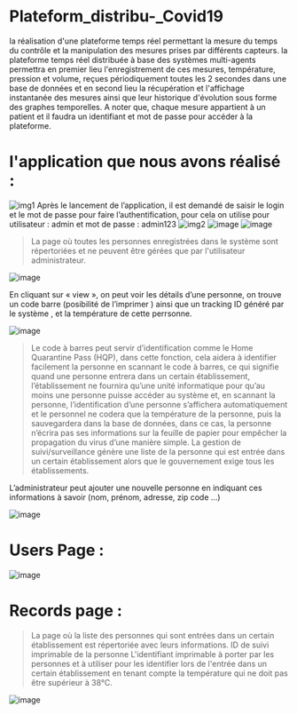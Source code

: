 # Plateform_distribu-_Covid19
la réalisation d'une plateforme temps réel permettant la mesure du temps du contrôle et la manipulation des mesures prises par différents capteurs.
la plateforme temps réel distribuée à base des systèmes multi-agents permettra en premier lieu l'enregistrement de ces mesures, température, pression et volume, reçues périodiquement toutes les 2 secondes dans une base de données et en second lieu la récupération et l'affichage instantanée des mesures ainsi que leur historique d'évolution sous forme des graphes temporelles.
A noter que, chaque mesure appartient à un patient et il faudra un identifiant et mot de passe pour accéder à la plateforme.
# l'application que nous avons réalisé : 
![img1](https://user-images.githubusercontent.com/61116467/108626211-55768080-744f-11eb-83a1-43969568ec64.png)
Après le lancement de l’application, il est demandé de saisir le login et le mot de passe pour faire l’authentification, pour cela on utilise pour utilisateur : admin et mot de passe : admin123
![img2](https://user-images.githubusercontent.com/61116467/108626267-9373a480-744f-11eb-802f-eb7b8712def1.png)
![image](https://user-images.githubusercontent.com/61116467/108626295-ab4b2880-744f-11eb-84c0-8408b0f490a1.png)
![image](https://user-images.githubusercontent.com/61116467/108626311-cb7ae780-744f-11eb-8ef4-99edc216a8b6.png)

> La page où toutes les personnes enregistrées dans le système sont répertoriées et ne peuvent être gérées que par l'utilisateur administrateur.

![image](https://user-images.githubusercontent.com/61116467/108626443-7ee3dc00-7450-11eb-8784-a1ca65e37cb3.png)

En cliquant sur « view », on peut voir les détails d’une personne, on trouve un code barre (posibilité de l’imprimer ) ainsi que un tracking ID généré par le système , et la température de cette perrsonne.

![image](https://user-images.githubusercontent.com/61116467/108626459-96bb6000-7450-11eb-8c37-de83c4fc1beb.png)

> Le code à barres peut servir d’identification comme le Home Quarantine Pass (HQP), dans cette fonction, cela aidera à identifier facilement la personne en scannant le code à barres, ce qui signifie quand une personne entrera dans un certain établissement, l’établissement ne fournira qu’une unité informatique pour qu’au moins une personne puisse accéder au système et, en scannant la personne, l’identification d’une personne s’affichera automatiquement et le personnel ne codera que la température de la personne, puis la sauvegardera dans la base de données, dans ce cas, la personne n’écrira pas ses informations sur la feuille de papier pour empêcher la propagation du virus d’une manière simple. La gestion de suivi/surveillance génère une liste de la personne qui est entrée dans un certain établissement alors que le gouvernement exige tous les établissements.

L’administrateur peut ajouter une nouvelle personne en indiquant ces informations à savoir (nom, prénom, adresse, zip code …) 

![image](https://user-images.githubusercontent.com/61116467/108626514-d5511a80-7450-11eb-8e70-25aa14779943.png)

# Users Page : 

![image](https://user-images.githubusercontent.com/61116467/108626541-ef8af880-7450-11eb-89b5-647a1ac46bcb.png)

# Records page :
>  La page où la liste des personnes qui sont entrées dans un certain établissement est répertoriée avec leurs informations. ID de suivi imprimable de la personne
L'identifiant imprimable à porter par les personnes et à utiliser pour les identifier lors de l'entrée dans un certain établissement en tenant compte la température qui ne doit pas être supérieur à 38°C.

![image](https://user-images.githubusercontent.com/61116467/108626562-09c4d680-7451-11eb-85eb-28a31c316769.png)
